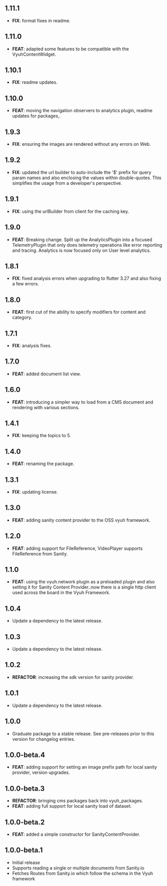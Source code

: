 ## 1.11.1

 - **FIX**: format fixes in readme.

## 1.11.0

 - **FEAT**: adapted some features to be compatible with the VyuhContentWidget.

## 1.10.1

 - **FIX**: readme updates.

## 1.10.0

 - **FEAT**: moving the navigation observers to analytics plugin, readme updates for packages,.

## 1.9.3

 - **FIX**: ensuring the images are rendered without any errors on Web.

## 1.9.2

 - **FIX**: updated the url builder to auto-include the '$' prefix for query param names and also enclosing the values within double-quotes. This simplifies the usage from a developer's perspective.

## 1.9.1

 - **FIX**: using the urlBuilder from client for the caching key.

## 1.9.0

 - **FEAT**: Breaking change. Split up the AnalyticsPlugin into a focused TelemetryPlugin that only does telemetry operations like error reporting and tracing. Analytics is now focused only on User level analytics.

## 1.8.1

 - **FIX**: fixed analysis errors when upgrading to flutter 3.27 and also fixing a few errors.

## 1.8.0

 - **FEAT**: first cut of the ability to specify modifiers for content and category.

## 1.7.1

 - **FIX**: analysis fixes.

## 1.7.0

 - **FEAT**: added document list view.

## 1.6.0

 - **FEAT**: introducing a simpler way to load from a CMS document and rendering with various sections.

## 1.4.1

 - **FIX**: keeping the topics to 5.

## 1.4.0

 - **FEAT**: renaming the package.

## 1.3.1

 - **FIX**: updating license.

## 1.3.0

 - **FEAT**: adding sanity content provider to the OSS vyuh framework.

## 1.2.0

 - **FEAT**: adding support for FileReference, VideoPlayer supports  FileReference from Sanity.

## 1.1.0

 - **FEAT**: using the vyuh.network plugin as a preloaded plugin and also setting it for Sanity Content Provider..now there is a single http client used across the board in the Vyuh Framework.

## 1.0.4

 - Update a dependency to the latest release.

## 1.0.3

 - Update a dependency to the latest release.

## 1.0.2

 - **REFACTOR**: increasing the sdk version for sanity provider.

## 1.0.1

 - Update a dependency to the latest release.

## 1.0.0

 - Graduate package to a stable release. See pre-releases prior to this version for changelog entries.

## 1.0.0-beta.4

 - **FEAT**: adding support for setting an image prefix path for local sanity provider, version upgrades.

## 1.0.0-beta.3

 - **REFACTOR**: bringing cms packages back into vyuh_packages.
 - **FEAT**: adding full support for local sanity load of dataset.

## 1.0.0-beta.2

 - **FEAT**: added a simple constructor for SanityContentProvider.

## 1.0.0-beta.1

- Initial release
- Supports reading a single or multiple documents from Sanity.io
- Fetches Routes from Sanity.io which follow the schema in the Vyuh framework
